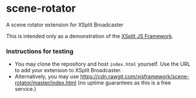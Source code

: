 # scene-rotator
A scene rotator extension for XSplit Broadcaster

This is intended only as a demonstration of the [XSplit JS Framework](http://xjsframework.github.io).

### Instructions for testing

- You may clone the repository and host `index.html` yourself. Use the URL to add your extension to XSplit Broadcaster.
- Alternatively, you may use https://cdn.rawgit.com/xjsframework/scene-rotator/master/index.html (no uptime guarantees as this is a free service.)

